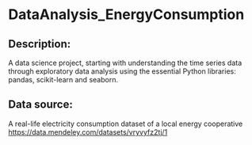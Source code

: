 # DataAnalysis_EnergyConsumption
## Description: 
A data science project, starting with understanding the time series data through exploratory data analysis using the essential Python libraries: pandas, scikit-learn and seaborn. 
## Data source: 
A real-life electricity consumption dataset of a local energy cooperative https://data.mendeley.com/datasets/vryvyfz2tj/1

